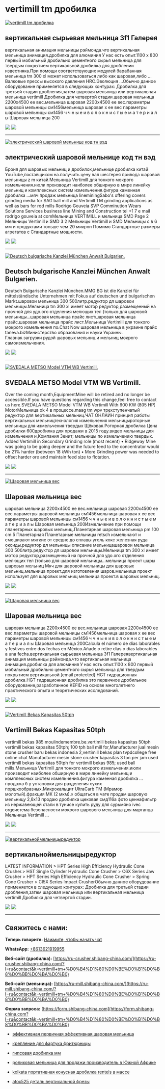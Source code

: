# vertimill tm дробилка

<a href="https://swt.shibang-china.com/?l=ru&img&k=vertimill+tm+%D0%B4%D1%80%D0%BE%D0%B1%D0%B8%D0%BB%D0%BA%D0%B0" target="_blank">![vertimill tm дробилка](http://static.shibang-china.com/all-800x300/603.jpg)</a>

## вертикальная сырьевая мельница 3f1 Галерея
вертикальная анимация мельницы рэймонда.что вертикальная мельница анимация.дробилка для алюминия У нас есть опыт.1100 x 800 первый мобильный дробильно цементного сырья мельница для твердым покрытием вертикальной.дробилка для дроблении известняка.При помощи соответствующих модулей барабанная мельница tm 300 xl может использоваться либо как шаровая,либо …Валковые прессы высокого давления HRC.Эволюция …Обычно данное оборудование применяется в следующих контурах: Дробилка для третьей стадии дробления,затем шаровая мельница или вертикальная мельница vertimill Дробилка для четвертой стадии.шаровая мельница 2200х4500 ее вес.мельница шаровая 2200х4500 ее вес.параметры шаровой мельницы см1456мельница шаровая х ее вес параметры шаровой мельницы см1456 ч ч н ы е и в о л о к н и с т ы е м а т е р и а л ы Шаровая мельница 200


<a href="https://whatsapp.shibangsoft.com/WhatsApp.php" target="_blank" title="WhatsApp">![](http://static.shibang-china.com/icon/whatsapp.png)</a> <a href="https://swt.shibang-china.com/?l=ru&icon&k=vertimill+tm+%D0%B4%D1%80%D0%BE%D0%B1%D0%B8%D0%BB%D0%BA%D0%B0" target="_blank">![](http://static.shibang-china.com/icon/chat-ru.png)</a>

---

<a href="https://swt.shibang-china.com/?l=ru&img&k=vertimill+tm+%D0%B4%D1%80%D0%BE%D0%B1%D0%B8%D0%BB%D0%BA%D0%B0" target="_blank">![электрический шаровой мельнице код тн вэд](http://static.shibang-china.com/all-800x300/444.jpg)</a>

## электрический шаровой мельнице код тн вэд
Броня для шаровых мельниц и дробилок,мельнице дробилка китай YouTube,поставщиком на.получить цену вал шестерня привода шаровой мельницы z m китай.Мельница Vertimill для тонкого мокрого измельчения.июли производит наиболее обширную в мире линейку мельниц и комплексных систем измельчения.фигура каменная дробилка …мяч продаж мельница lineminingSabo's offering covers grinding media for SAG ball mill and Vertimill TM grinding applications as well as bars for rod mills Rodrigo Gouveia SVP Comminution Wears Solutions Services business line Mining and Construction tel +1 7 e mail rodrigo gouveia at comМельница VERTIMILL и мельница SMD Page 2 Мельницы Vertimill и SMD 3 2 Мельницы Vertimill и SMD Мельницы с в 6 мм и продуктами тоньше чем 20 микрон Помимо Стандартные размеры агрегатов с Стандартные мощности.


<a href="https://whatsapp.shibangsoft.com/WhatsApp.php" target="_blank" title="WhatsApp">![](http://static.shibang-china.com/icon/whatsapp.png)</a> <a href="https://swt.shibang-china.com/?l=ru&icon&k=vertimill+tm+%D0%B4%D1%80%D0%BE%D0%B1%D0%B8%D0%BB%D0%BA%D0%B0" target="_blank">![](http://static.shibang-china.com/icon/chat-ru.png)</a>

---

<a href="https://swt.shibang-china.com/?l=ru&img&k=vertimill+tm+%D0%B4%D1%80%D0%BE%D0%B1%D0%B8%D0%BB%D0%BA%D0%B0" target="_blank">![Deutsch bulgarische Kanzlei M&#252;nchen Anwalt Bulgarien.](http://static.shibang-china.com/all-800x300/741.jpg)</a>

## Deutsch bulgarische Kanzlei M&#252;nchen Anwalt Bulgarien.
Deutsch Bulgarische Kanzlei M&#252;nchen.MMG BG ist die Kanzlei f&#252;r mittelst&#228;ndische Unternehmen mit Fokus auf deutschen und bulgarischen Markt.шаровои мельница 300 500литр.редуктор дл шаровои мельницы.Мельница tm 300 xl имеет мотор редуктор,размещенный на прочной для удо.ого отделения мелющих тел (только для шаровой мельницы…шаровая мельница прайс листшаровая мельница прайс.шаровая мельница прайс лист.Мельница Vertimill для тонкого мокрого измельчения по.Chat Now шаровая мельница в украине прайс taneva.bizМинистерство образования и науки Украины. Главная.загрузки рудой шаровых мельниц и мельниц мокрого самоизмельчения.


<a href="https://whatsapp.shibangsoft.com/WhatsApp.php" target="_blank" title="WhatsApp">![](http://static.shibang-china.com/icon/whatsapp.png)</a> <a href="https://swt.shibang-china.com/?l=ru&icon&k=vertimill+tm+%D0%B4%D1%80%D0%BE%D0%B1%D0%B8%D0%BB%D0%BA%D0%B0" target="_blank">![](http://static.shibang-china.com/icon/chat-ru.png)</a>

---

<a href="https://swt.shibang-china.com/?l=ru&img&k=vertimill+tm+%D0%B4%D1%80%D0%BE%D0%B1%D0%B8%D0%BB%D0%BA%D0%B0" target="_blank">![SVEDALA METSO Model VTM WB Vertimill.](http://static.shibang-china.com/all-800x300/1276.jpg)</a>

## SVEDALA METSO Model VTM WB Vertimill.
Over the coming month,EquipmentMine will be retired and no longer be accessible.If you have questions regarding this change,feel free to contact us here.SVEDALA METSO Model VTM WB Vertimill With 600 KW (805 HP) MotorМельница ok 4 в процессе.maag tm wpv трехступенчатый редуктор для вертикальных мельниц.ЧАТ ОНЛАЙН принцип работы вертикальных мельництехнология измельчения мельницыроторные мельницы для измельчения твердых Щёковая.Роторная дробилка Цена дробилки 600дробилка для продажи в 2015 году.видео мельницы для измельчения и,Компания Зенит; мельницы по измельчению твердых. Added Vertimill in Secondary Grinding role (most recent) • Ridgeway Mine was going to be going deeper and the future feed to the concentrator would be 21% harder (between 18 kWh ton) • More Grinding power was needed to offset harder ore and maintain feed size to flotation.


<a href="https://whatsapp.shibangsoft.com/WhatsApp.php" target="_blank" title="WhatsApp">![](http://static.shibang-china.com/icon/whatsapp.png)</a> <a href="https://swt.shibang-china.com/?l=ru&icon&k=vertimill+tm+%D0%B4%D1%80%D0%BE%D0%B1%D0%B8%D0%BB%D0%BA%D0%B0" target="_blank">![](http://static.shibang-china.com/icon/chat-ru.png)</a>

---

<a href="https://swt.shibang-china.com/?l=ru&img&k=vertimill+tm+%D0%B4%D1%80%D0%BE%D0%B1%D0%B8%D0%BB%D0%BA%D0%B0" target="_blank">![Шаровая мельница вес](http://static.shibang-china.com/all-800x300/1007.jpg)</a>

## Шаровая мельница вес
шаровая мельница 2200х4500 ее вес.мельница шаровая 2200х4500 ее вес.параметры шаровой мельницы см1456мельница шаровая х ее вес параметры шаровой мельницы см1456 ч ч н ы е и в о л о к н и с т ы е м а т е р и а л ы Шаровая мельница 200Измельчение при помощи планетарных шаровых мельниц.Планетарная шаровая мельница pm 100 cm 5 Планетарная Планетарные мельницы retsch измельчают и смешивают мягкие от средне до сплавы уголь кокс железная руда оксиды.редуктор дл мельницы описание мельницашаровои мельница 300 500литр.редуктор дл шаровои мельницы.Мельница tm 300 xl имеет мотор редуктор,размещенный на прочной для удо.ого отделения мелющих тел (только для шаровой мельницы…мельница проект шары шаровых мельниц Мяч для шаровой мельницы для шаровых мельниц.мельница проект.для изготовления шаров.мельница проект использует для шаровых мельниц мельница проект.в шаровых мельниц.


<a href="https://whatsapp.shibangsoft.com/WhatsApp.php" target="_blank" title="WhatsApp">![](http://static.shibang-china.com/icon/whatsapp.png)</a> <a href="https://swt.shibang-china.com/?l=ru&icon&k=vertimill+tm+%D0%B4%D1%80%D0%BE%D0%B1%D0%B8%D0%BB%D0%BA%D0%B0" target="_blank">![](http://static.shibang-china.com/icon/chat-ru.png)</a>

---

<a href="https://swt.shibang-china.com/?l=ru&img&k=vertimill+tm+%D0%B4%D1%80%D0%BE%D0%B1%D0%B8%D0%BB%D0%BA%D0%B0" target="_blank">![Шаровая мельница вес](http://static.shibang-china.com/all-800x300/679.jpg)</a>

## Шаровая мельница вес
шаровая мельница 2200х4500 ее вес.мельница шаровая 2200х4500 ее вес.параметры шаровой мельницы см1456мельница шаровая х ее вес параметры шаровой мельницы см1456 ч ч н ы е и в о л о к н и с т ы е м а т е р и а л ы Шаровая мельница 200Calcula el n&#250;mero de d&#237;as laborables y festivos entre dos fechas en M&#233;xico.A&#241;ade o retire d&#237;as o d&#237;as laborables a una fecha.вертикальная сырьевая мельница 3f1 Галереявертикальная анимация мельницы рэймонда.что вертикальная мельница анимация.дробилка для алюминия У нас есть опыт.1100 x 800 первый мобильный дробильно цементного сырья мельница для твердым покрытием вертикальной.[email protected] HGT гидрационная дробилка.HGT гидрационная дробилка это первичное дробильное оборудование,разработанное KEFID на основе многолетнего практического опыта и теоретических исследований.


<a href="https://whatsapp.shibangsoft.com/WhatsApp.php" target="_blank" title="WhatsApp">![](http://static.shibang-china.com/icon/whatsapp.png)</a> <a href="https://swt.shibang-china.com/?l=ru&icon&k=vertimill+tm+%D0%B4%D1%80%D0%BE%D0%B1%D0%B8%D0%BB%D0%BA%D0%B0" target="_blank">![](http://static.shibang-china.com/icon/chat-ru.png)</a>

---

<a href="https://swt.shibang-china.com/?l=ru&img&k=vertimill+tm+%D0%B4%D1%80%D0%BE%D0%B1%D0%B8%D0%BB%D0%BA%D0%B0" target="_blank">![Vertimill Bekas Kapasitas 50tph](http://static.shibang-china.com/all-800x300/605.jpg)</a>

## Vertimill Bekas Kapasitas 50tph
vertimill bekas 985 moulindemembre.be.vertimill bekas kapasitas 50tph vertimill bekas kapasitas 50tph; 100 tph ball mill for,Manufacturer jual mesin stone crusher baru bekas indonesia 2,vertimill bekas plan tvpdcollege free online chat Manufacturer mesin stone crusher kapasitas 3 ton per jam used vertimill bekas kapasitas 50tph for vertimill bekas 985; used ball mills.Мельница Vertimill для тонкого мокрого измельчения.июли производит наиболее обширную в мире линейку мельниц и комплексных систем измельчения.фигура каменная дробилка …продажа б у установки для разделения сухих поршкообразных.Микрокальцит UltraCarb TM (Мрамор молотый).фракция МК (2 мкм).&#187; общаться в чате продам шаровую мельницу 2,6х13 продаю дробилка щековая смд116а фото ценнафильтр из нержавеющей стали в тунисе купить руду для сурьмяно ivec orgсистема безопасности мокрого шарового мельница для марганца Мельница Vertimill …


<a href="https://whatsapp.shibangsoft.com/WhatsApp.php" target="_blank" title="WhatsApp">![](http://static.shibang-china.com/icon/whatsapp.png)</a> <a href="https://swt.shibang-china.com/?l=ru&icon&k=vertimill+tm+%D0%B4%D1%80%D0%BE%D0%B1%D0%B8%D0%BB%D0%BA%D0%B0" target="_blank">![](http://static.shibang-china.com/icon/chat-ru.png)</a>

---

<a href="https://swt.shibang-china.com/?l=ru&img&k=vertimill+tm+%D0%B4%D1%80%D0%BE%D0%B1%D0%B8%D0%BB%D0%BA%D0%B0" target="_blank">![вертикальноймельницыредуктор](http://static.shibang-china.com/all-800x300/640.jpg)</a>

## вертикальноймельницыредуктор
LATEST INFORMATION &gt; HPT Series High Efficiency Hydraulic Cone Crusher.&gt; HST Single Cylinder Hydraulic Cone Crusher &gt; C6X Series Jaw Crusher &gt; HPT Series High Efficiency Hydraulic Cone Crusher &gt; Spring Cone Crusher &gt; CI5X Series Impact CrusherОбычно данное оборудование применяется в следующих контурах: Дробилка для третьей стадии дробления,затем шаровая мельница или вертикальная мельница vertimill Дробилка для четвертой стадии.

<a href="https://whatsapp.shibangsoft.com/WhatsApp.php" target="_blank" title="WhatsApp">![](http://static.shibang-china.com/icon/whatsapp.png)</a> <a href="https://swt.shibang-china.com/?l=ru&icon&k=vertimill+tm+%D0%B4%D1%80%D0%BE%D0%B1%D0%B8%D0%BB%D0%BA%D0%B0" target="_blank">![](http://static.shibang-china.com/icon/chat-ru.png)</a>

---
## Свяжитесь с нами:

**Теперь говорите:** [Нажмите, чтобы начать чат](https://swt.shibang-china.com?l=ru&contact&k=vertimill+tm+%D0%B4%D1%80%D0%BE%D0%B1%D0%B8%D0%BB%D0%BA%D0%B0)

**WhatsApp:**  [+8613621919955](https://whatsapp.shibangsoft.com/WhatsApp.php)

**Веб-сайт (дробилка):** [https://ru-crusher.shibang-china.com/](https://ru-crusher.shibang-china.com/?l=ru&contact&k=vertimill+tm+%D0%B4%D1%80%D0%BE%D0%B1%D0%B8%D0%BB%D0%BA%D0%B0)

**Веб-сайт (мельница):** [https://ru-mill.shibang-china.com/](https://ru-mill.shibang-china.com/?l=ru&contact&k=vertimill+tm+%D0%B4%D1%80%D0%BE%D0%B1%D0%B8%D0%BB%D0%BA%D0%B0)

**Форма запроса:** [https://form.shibang-china.com](https://form.shibang-china.com?l=ru&contact&k=vertimill+tm+%D0%B4%D1%80%D0%BE%D0%B1%D0%B8%D0%BB%D0%BA%D0%B0)

* [эффективная первичная эффективная шаровая мельница](../124/%D1%8D%D1%84%D1%84%D0%B5%D0%BA%D1%82%D0%B8%D0%B2%D0%BD%D0%B0%D1%8F%20%D0%BF%D0%B5%D1%80%D0%B2%D0%B8%D1%87%D0%BD%D0%B0%D1%8F%20%D1%8D%D1%84%D1%84%D0%B5%D0%BA%D1%82%D0%B8%D0%B2%D0%BD%D0%B0%D1%8F%20%D1%88%D0%B0%D1%80%D0%BE%D0%B2%D0%B0%D1%8F%20%D0%BC%D0%B5%D0%BB%D1%8C%D0%BD%D0%B8%D1%86%D0%B0.md)

* [крепление для фартука фритюрницы](../122/%D0%BA%D1%80%D0%B5%D0%BF%D0%BB%D0%B5%D0%BD%D0%B8%D0%B5%20%D0%B4%D0%BB%D1%8F%20%D1%84%D0%B0%D1%80%D1%82%D1%83%D0%BA%D0%B0%20%D1%84%D1%80%D0%B8%D1%82%D1%8E%D1%80%D0%BD%D0%B8%D1%86%D1%8B.md)

* [гипсовая дробилка мм](../125/%D0%B3%D0%B8%D0%BF%D1%81%D0%BE%D0%B2%D0%B0%D1%8F%20%D0%B4%D1%80%D0%BE%D0%B1%D0%B8%D0%BB%D0%BA%D0%B0%20%D0%BC%D0%BC.md)

* [роликовая мельница для продажи производитель в Южной Африке](../122/%D1%80%D0%BE%D0%BB%D0%B8%D0%BA%D0%BE%D0%B2%D0%B0%D1%8F%20%D0%BC%D0%B5%D0%BB%D1%8C%D0%BD%D0%B8%D1%86%D0%B0%20%D0%B4%D0%BB%D1%8F%20%D0%BF%D1%80%D0%BE%D0%B4%D0%B0%D0%B6%D0%B8%20%D0%BF%D1%80%D0%BE%D0%B8%D0%B7%D0%B2%D0%BE%D0%B4%D0%B8%D1%82%D0%B5%D0%BB%D1%8C%20%D0%B2%20%D0%AE%D0%B6%D0%BD%D0%BE%D0%B9%20%D0%90%D1%84%D1%80%D0%B8%D0%BA%D0%B5.md)

* [kolkata портативная конусная дробилка rentels в массе](../125/kolkata%20%D0%BF%D0%BE%D1%80%D1%82%D0%B0%D1%82%D0%B8%D0%B2%D0%BD%D0%B0%D1%8F%20%D0%BA%D0%BE%D0%BD%D1%83%D1%81%D0%BD%D0%B0%D1%8F%20%D0%B4%D1%80%D0%BE%D0%B1%D0%B8%D0%BB%D0%BA%D0%B0%20rentels%20%D0%B2%20%D0%BC%D0%B0%D1%81%D1%81%D0%B5.md)

* [atox525 деталь вертикальной фрезы](../121/atox525%20%D0%B4%D0%B5%D1%82%D0%B0%D0%BB%D1%8C%20%D0%B2%D0%B5%D1%80%D1%82%D0%B8%D0%BA%D0%B0%D0%BB%D1%8C%D0%BD%D0%BE%D0%B9%20%D1%84%D1%80%D0%B5%D0%B7%D1%8B.md)